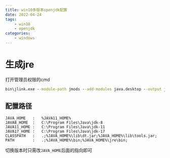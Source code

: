 ```yaml
---
title: win10多版本openjdk配置
date: 2022-04-24
tags: 
    - win10
    - openjdk
categories: 
    - windows
---
```


# 生成jre

打开管理员权限的cmd
```cmd
bin\jlink.exe --module-path jmods --add-modules java.desktop --output jre
```

## 配置路径
```
JAVA_HOME   :   %JAVA11_HOME%
JAVA8_HOME  :   C:\Program Files\Java\jdk-8
JAVA11_HOME :   C:\Program Files\Java\jdk-11
JAVA17_HOME :   C:\Program Files\Java\jdk-17
CLASSPATH   :   .;%JAVA_HOME%\lib\dt.jar;%JAVA_HOME%\lib\tools.jar;
PATH        :   .;%JAVA_HOME%\bin;%JAVA_HOME%\jre\bin;
```
切换版本时只需改`JAVA_HOME`后面的指向即可